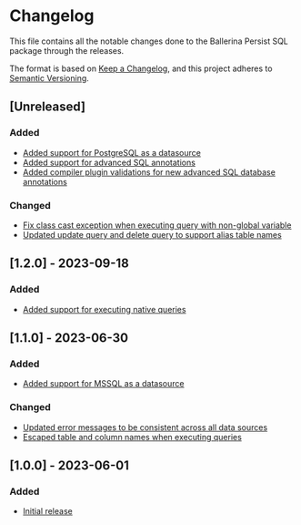 # Changelog
This file contains all the notable changes done to the Ballerina Persist SQL package through the releases.

The format is based on [Keep a Changelog](https://keepachangelog.com/en/1.0.0/),
and this project adheres to [Semantic Versioning](https://semver.org/spec/v2.0.0.html).

## [Unreleased]

### Added
- [Added support for PostgreSQL as a datasource](https://github.com/ballerina-platform/ballerina-library/issues/5829)
- [Added support for advanced SQL annotations](https://github.com/ballerina-platform/ballerina-library/issues/6013)
- [Added compiler plugin validations for new advanced SQL database annotations](https://github.com/ballerina-platform/ballerina-library/issues/6068)

### Changed
- [Fix class cast exception when executing query with non-global variable](https://github.com/ballerina-platform/persist-tools/issues/311)
- [Updated update query and delete query to support alias table names](https://github.com/ballerina-platform/ballerina-library/issues/6013)

## [1.2.0] - 2023-09-18

### Added
- [Added support for executing native queries](https://github.com/ballerina-platform/ballerina-standard-library/issues/4546)

## [1.1.0] - 2023-06-30

### Added
- [Added support for MSSQL as a datasource](https://github.com/ballerina-platform/ballerina-standard-library/issues/4506)

### Changed
- [Updated error messages to be consistent across all data sources](https://github.com/ballerina-platform/ballerina-standard-library/issues/4360)
- [Escaped table and column names when executing queries](https://github.com/ballerina-platform/ballerina-standard-library/issues/4571)

## [1.0.0] - 2023-06-01

### Added
- [Initial release](https://github.com/ballerina-platform/ballerina-standard-library/issues/4488)
